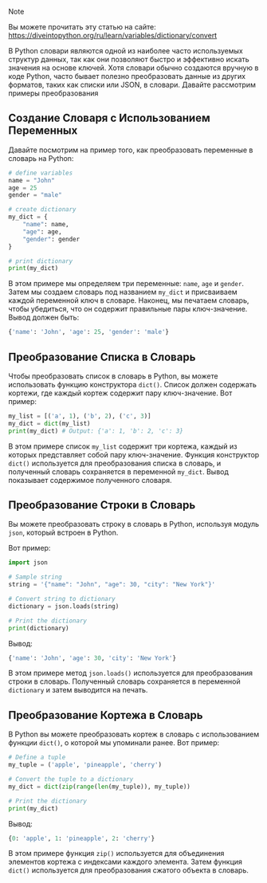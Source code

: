 > [!NOTE]
> Вы можете прочитать эту статью на сайте: https://diveintopython.org/ru/learn/variables/dictionary/convert

В Python словари являются одной из наиболее часто используемых структур данных, так как они позволяют быстро и эффективно искать значения на основе ключей. Хотя словари обычно создаются вручную в коде Python, часто бывает полезно преобразовать данные из других форматов, таких как списки или JSON, в словари. Давайте рассмотрим примеры преобразования

## Создание Словаря с Использованием Переменных

Давайте посмотрим на пример того, как преобразовать переменные в словарь на Python:

```python
# define variables
name = "John"
age = 25
gender = "male"

# create dictionary
my_dict = {
    "name": name,
    "age": age,
    "gender": gender
}

# print dictionary
print(my_dict)
```

В этом примере мы определяем три переменные: `name`, `age` и `gender`. Затем мы создаем словарь под названием `my_dict` и присваиваем каждой переменной ключ в словаре. Наконец, мы печатаем словарь, чтобы убедиться, что он содержит правильные пары ключ-значение. Вывод должен быть:

```python
{'name': 'John', 'age': 25, 'gender': 'male'}
```

## Преобразование Списка в Словарь

Чтобы преобразовать список в словарь в Python, вы можете использовать функцию конструктора `dict()`. Список должен содержать кортежи, где каждый кортеж содержит пару ключ-значение. Вот пример:

```python
my_list = [('a', 1), ('b', 2), ('c', 3)]
my_dict = dict(my_list)
print(my_dict) # Output: {'a': 1, 'b': 2, 'c': 3}
```

В этом примере список `my_list` содержит три кортежа, каждый из которых представляет собой пару ключ-значение. Функция конструктор `dict()` используется для преобразования списка в словарь, и полученный словарь сохраняется в переменной `my_dict`. Вывод показывает содержимое полученного словаря.

## Преобразование Строки в Словарь

Вы можете преобразовать строку в словарь в Python, используя модуль `json`, который встроен в Python.

Вот пример:

```python
import json

# Sample string
string = '{"name": "John", "age": 30, "city": "New York"}'

# Convert string to dictionary
dictionary = json.loads(string)

# Print the dictionary
print(dictionary)
```

Вывод:

```python
{'name': 'John', 'age': 30, 'city': 'New York'}
```

В этом примере метод `json.loads()` используется для преобразования строки в словарь. Полученный словарь сохраняется в переменной `dictionary` и затем выводится на печать.

## Преобразование Кортежа в Словарь

В Python вы можете преобразовать кортеж в словарь с использованием функции `dict()`, о которой мы упоминали ранее. Вот пример:

```python
# Define a tuple
my_tuple = ('apple', 'pineapple', 'cherry')

# Convert the tuple to a dictionary
my_dict = dict(zip(range(len(my_tuple)), my_tuple))

# Print the dictionary
print(my_dict)
```

Вывод:

```python
{0: 'apple', 1: 'pineapple', 2: 'cherry'}
```

В этом примере функция `zip()` используется для объединения элементов кортежа с индексами каждого элемента. Затем функция 
`dict()` используется для преобразования сжатого объекта в словарь.
